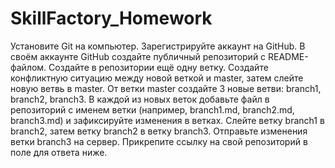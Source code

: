 # SkillFactory_Homework
Установите Git на компьютер.
Зарегистрируйте аккаунт на GitHub.
В своём аккаунте GitHub создайте публичный репозиторий с README-файлом.
Создайте в репозитории ещё одну ветку.
Создайте конфликтную ситуацию между новой веткой и master, затем слейте новую ветвь в master.
От ветки master создайте 3 новые ветви: branch1, branch2, branch3.
В каждой из новых веток добавьте файл в репозиторий с именем ветки (например, branch1.md, branch2.md, branch3.md) и зафиксируйте изменения в ветках.
Слейте ветку branch1 в branch2, затем ветку branch2 в ветку branch3.
Отправьте изменения ветки branch3 на сервер.
Прикрепите ссылку на свой репозиторий в поле для ответа ниже.